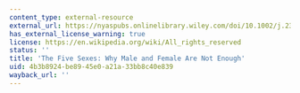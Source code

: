 ```yaml
---
content_type: external-resource
external_url: https://nyaspubs.onlinelibrary.wiley.com/doi/10.1002/j.2326-1951.1993.tb03081.x
has_external_license_warning: true
license: https://en.wikipedia.org/wiki/All_rights_reserved
status: ''
title: 'The Five Sexes: Why Male and Female Are Not Enough'
uid: 4b3b8924-be89-45e0-a21a-33bb8c40e839
wayback_url: ''
---
```

